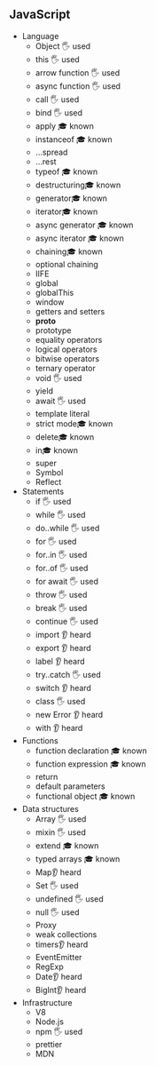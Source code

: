## JavaScript

- Language
  - Object 🖐️ used
  - this 🖐️ used
  - arrow function 🖐️ used
  - async function 🖐️ used
  - call 🖐️ used
  - bind 🖐️ used
  - apply 🎓 known
  - instanceof 🎓 known
  - ...spread
  - ...rest
  - typeof 🎓 known
  - destructuring🎓 known
  - generator🎓 known
  - iterator🎓 known
  - async generator 🎓 known
  - async iterator 🎓 known
  - chaining🎓 known
  - optional chaining
  - IIFE
  - global
  - globalThis
  - window
  - getters and setters
  - __proto__
  - prototype
  - equality operators
  - logical operators
  - bitwise operators
  - ternary operator
  - void  🖐️ used
  - yield
  - await  🖐️ used
  - template literal
  - strict mode🎓 known
  - delete🎓 known
  - in🎓 known
  - super
  - Symbol
  - Reflect
- Statements
  - if 🖐️ used
  - while 🖐️ used
  - do..while 🖐️ used
  - for 🖐️ used
  - for..in 🖐️ used
  - for..of 🖐️ used
  - for await 🖐️ used
  - throw 🖐️ used
  - break 🖐️ used
  - continue 🖐️ used
  - import 👂 heard
  - export 👂 heard
  - label 👂 heard
  - try..catch 🖐️ used
  - switch 👂 heard
  - class 🖐️ used
  - new Error 👂 heard
  - with 👂 heard
- Functions
  - function declaration  🎓 known
  - function expression  🎓 known
  - return
  - default parameters
  - functional object 🎓 known
- Data structures
  - Array 🖐️ used
  - mixin 🖐️ used
  - extend 🎓 known
  - typed arrays 🎓 known
  - Map👂 heard
  - Set 🖐️ used
  - undefined 🖐️ used
  - null 🖐️ used
  - Proxy
  - weak collections
  - timers👂 heard
  - EventEmitter
  - RegExp
  - Date👂 heard
  - BigInt👂 heard
- Infrastructure
  - V8
  - Node.js
  - npm 🖐️ used
  - prettier
  - MDN
